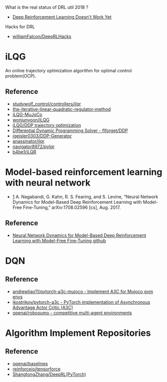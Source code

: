 What is the real status of DRL util 2018 ?

- [Deep Reinforcement Learning Doesn't Work Yet](https://www.alexirpan.com/2018/02/14/rl-hard.html)

Hacks for DRL
- [williamFalcon/DeepRLHacks](https://github.com/williamFalcon/DeepRLHacks/blob/master/README.md)


# iLQG
An online trajectory optimization algorithm for optimal control problem(OCP).

## Reference
- [studywolf_control/controllers/ilqr](https://github.com/studywolf/control/blob/master/studywolf_control/controllers/ilqr.py)
- [the-iterative-linear-quadratic-regulator-method](https://studywolf.wordpress.com/2016/02/03/the-iterative-linear-quadratic-regulator-method/)
- [iLQG-MuJoCo](https://github.com/MahanFathi/iLQG-MuJoCo)
- [wonjunyoon/iLQG](https://github.com/wonjunyoon/iLQG)
- [iLQG/DDP trajectory optimization](https://www.mathworks.com/matlabcentral/fileexchange/52069-ilqg-ddp-trajectory-optimization)
- [Differential Dynamic Programming Solver - flforget/DDP](https://github.com/flforget/DDP)
- [jgeisler0303/DDP-Generator](https://github.com/jgeisler0303/DDP-Generator)
- [anassinator/ilqr](https://github.com/anassinator/ilqr)
- [navigator8972/pylqr](https://github.com/navigator8972/pylqr)
- [b4be1/iLQR](https://github.com/b4be1/iLQR)



# Model-based reinforcement learning with neural network


- [1](https://arxiv.org/abs/1708.02596) A. Nagabandi, G. Kahn, R. S. Fearing, and S. Levine, “Neural Network Dynamics for Model-Based Deep Reinforcement Learning with Model-Free Fine-Tuning,” arXiv:1708.02596 [cs], Aug. 2017.

## Reference
- [Neural Network Dynamics for Model-Based Deep Reinforcement Learning with Model-Free Fine-Tuning github](https://github.com/nagaban2/nn_dynamics)




# DQN

## Reference
- [andrewliao11/pytorch-a3c-mujoco - Implement A3C for Mujoco gym envs](https://github.com/andrewliao11/pytorch-a3c-mujoco)
- [ikostrikov/pytorch-a3c - PyTorch implementation of Asynchronous Advantage Actor Critic (A3C)](https://github.com/ikostrikov/pytorch-a3c)
- [openai/robosumo - competitive multi-agent environments](https://github.com/openai/robosumo)


# Algorithm Implement Repositories

## Reference
- [openai/baselines](https://github.com/openai/baselines)
- [reinforceio/tensorforce](https://github.com/reinforceio/tensorforce)
- [ShangtongZhang/DeepRL(PyTorch)](https://github.com/ShangtongZhang/DeepRL)
